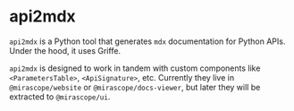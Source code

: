 # api2mdx

`api2mdx` is a Python tool that generates `mdx` documentation for Python APIs.
Under the hood, it uses Griffe.

`api2mdx` is designed to work in tandem with custom components like `<ParametersTable>`, `<ApiSignature>`, etc. Currently they live in `@mirascope/website` or `@mirascope/docs-viewer`, but later they will be extracted to `@mirascope/ui`.

